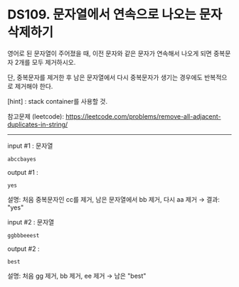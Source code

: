 # DS109. 문자열에서 연속으로 나오는 문자 삭제하기
영어로 된 문자열이 주어졌을 때, 이전 문자와 같은 문자가 연속해서 나오게 되면 중복문자 2개를 모두 제거하시오.

단, 중복문자를 제거한 후 남은 문자열에서 다시 중복문자가 생기는 경우에도 반복적으로 제거해야 한다.

[hint] : stack container를 사용할 것.

참고문제 (leetcode): https://leetcode.com/problems/remove-all-adjacent-duplicates-in-string/

---

input #1 : 문자열
```
abccbayes
```
output #1 :
```
yes
```
설명: 처음 중복문자인 cc를 제거, 남은 문자열에서 bb 제거, 다시 aa 제거
→ 결과: "yes"

input #2 : 문자열
```
ggbbbeeest
```
output #2 :
```
best
```
설명: 처음 gg 제거, bb 제거, ee 제거
→ 남은 "best"